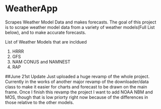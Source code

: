 # WeatherApp
Scrapes Weather Model Data and makes forecasts. The goal of this project is to scrape weather model data from a variety of weather models(Full List below), and to make accurate forecasts.

List of Weather Models that are incldued

<ol>
<li>HRRR</li>
<li>GFS</li>
<li>NAM CONUS and NAMNEST</li>
<li>RAP</li>
</ol>

##June 21st Update
Just uploaded a huge revamp of the whole project. Currently in the works of another major revamp of the downloader/data class to make it easier for charts and forecast to be drawn on the main frame. Once I finish this revamp the project I want to add NOAA NBM and MOS, though that is low priorty right now because of the differences in those relative to the other models.

